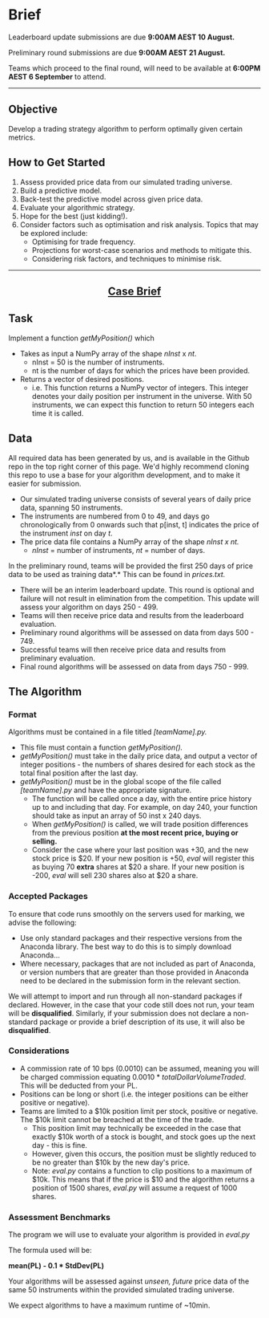 # Brief

Leaderboard update submissions are due **9:00AM AEST 10 August.** 

Preliminary round submissions are due **9:00AM AEST 21 August.** 

Teams which proceed to the final round, will need to be available at **6:00PM AEST 6 September** to attend.

---

## Objective

Develop a trading strategy algorithm to perform optimally given certain metrics.

## How to Get Started

1. Assess provided price data from our simulated trading universe.
2. Build a predictive model.
3. Back-test the predictive model across given price data.
4. Evaluate your algorithmic strategy.
5. Hope for the best (just kidding!).
6. Consider factors such as optimisation and risk analysis. Topics that may be explored include:
   - Optimising for trade frequency.
   - Projections for worst-case scenarios and methods to mitigate this.
   - Considering risk factors, and techniques to minimise risk.

---

## **<p align="center"><ins>Case Brief</ins></p>**

## Task

Implement a function _getMyPosition()_ which

- Takes as input a NumPy array of the shape _nInst_ x _nt_.
  - nInst = 50 is the number of instruments.
  - nt is the number of days for which the prices have been provided.
- Returns a vector of desired positions.
  - i.e. This function returns a NumPy vector of integers. This integer denotes your daily position per instrument in the universe. With 50 instruments, we can expect this function to return 50 integers each time it is called.

## Data

All required data has been generated by us, and is available in the Github repo in the top right corner of this page. We'd highly recommend cloning this repo to use a base for your algorithm development, and to make it easier for submission.

- Our simulated trading universe consists of several years of daily price data, spanning 50 instruments.
- The instruments are numbered from 0 to 49, and days go chronologically from 0 onwards such that p[inst, t] indicates the price of the instrument _inst_ on day _t_.
- The price data file contains a NumPy array of the shape _nInst x nt._
  - _nInst_ = number of instruments, _nt_ = number of days.

In the preliminary round, teams will be provided the first 250 days of price data to be used as training data*.* This can be found in _prices.txt._

- There will be an interim leaderboard update. This round is optional and failure will not result in elimination from the competition. This update will assess your algorithm on days 250 - 499.
- Teams will then receive price data and results from the leaderboard evaluation.
- Preliminary round algorithms will be assessed on data from days 500 - 749.
- Successful teams will then receive price data and results from preliminary evaluation.
- Final round algorithms will be assessed on data from days 750 - 999.

## The Algorithm

### Format

Algorithms must be contained in a file titled _[teamName].py._

- This file must contain a function _getMyPosition()._
- _getMyPosition()_ must take in the daily price data, and output a vector of integer positions - the numbers of shares desired for each stock as the total final position after the last day.
- _getMyPosition()_ must be in the global scope of the file called _[teamName].py_ and have the appropriate signature.
  - The function will be called once a day, with the entire price history up to and including that day. For example, on day 240, your function should take as input an array of 50 inst x 240 days.
  - When _getMyPosition()_ is called, we will trade position differences from the previous position **at the most recent price, buying or selling.**
  - Consider the case where your last position was +30, and the new stock price is $20. If your new position is +50, _eval_ will register this as buying 70 **extra** shares at $20 a share. If your new position is -200, _eval_ will sell 230 shares also at $20 a share.

### **Accepted Packages**

To ensure that code runs smoothly on the servers used for marking, we advise the following:

- Use only standard packages and their respective versions from the Anaconda library. The best way to do this is to simply download Anaconda...
- Where necessary, packages that are not included as part of Anaconda, or version numbers that are greater than those provided in Anaconda need to be declared in the submission form in the relevant section.

We will attempt to import and run through all non-standard packages if declared. However, in the case that your code still does not run, your team will be **disqualified**. Similarly, if your submission does not declare a non-standard package or provide a brief description of its use, it will also be **disqualified**.

### **Considerations**

- A commission rate of 10 bps (0.0010) can be assumed, meaning you will be charged commission equating 0.0010 \* _totalDollarVolumeTraded_. This will be deducted from your PL.
- Positions can be long or short (i.e. the integer positions can be either positive or negative).
- Teams are limited to a $10k position limit per stock, positive or negative. The $10k limit cannot be breached at the time of the trade.
  - This position limit may technically be exceeded in the case that exactly $10k worth of a stock is bought, and stock goes up the next day - this is fine.
  - However, given this occurs, the position must be slightly reduced to be no greater than $10k by the new day's price.
  - Note: _eval.py_ contains a function to clip positions to a maximum of $10k. This means that if the price is $10 and the algorithm returns a position of 1500 shares, _eval.py_ will assume a request of 1000 shares.

### **Assessment Benchmarks**

The program we will use to evaluate your algorithm is provided in _eval.py_

The formula used will be: 

**mean(PL) - 0.1 * StdDev(PL)**

Your algorithms will be assessed against _unseen, future_ price data of the same 50 instruments within the provided simulated trading universe.

We expect algorithms to have a maximum runtime of ~10min.

